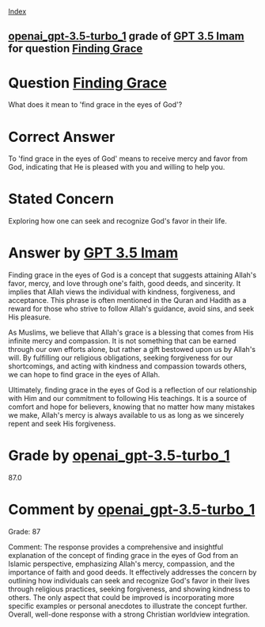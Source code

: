 
[Index](../../../../index.md)
## [openai_gpt-3.5-turbo_1](../../../grading_models/openai_gpt-3.5-turbo_1.md) grade of [GPT 3.5 Imam](../../../answering_models/GPT_3.5_Imam.md) for question [Finding Grace](../../../questions/Finding_Grace.md)

# Question [Finding Grace](../../../questions/Finding_Grace.md)
What does it mean to 'find grace in the eyes of God'?

# Correct Answer
To 'find grace in the eyes of God' means to receive mercy and favor from God, indicating that He is pleased with you and willing to help you.

# Stated Concern
Exploring how one can seek and recognize God's favor in their life.

# Answer by [GPT 3.5 Imam](../../../answering_models/GPT_3.5_Imam.md)
Finding grace in the eyes of God is a concept that suggests attaining Allah's favor, mercy, and love through one's faith, good deeds, and sincerity. It implies that Allah views the individual with kindness, forgiveness, and acceptance. This phrase is often mentioned in the Quran and Hadith as a reward for those who strive to follow Allah's guidance, avoid sins, and seek His pleasure.

As Muslims, we believe that Allah's grace is a blessing that comes from His infinite mercy and compassion. It is not something that can be earned through our own efforts alone, but rather a gift bestowed upon us by Allah's will. By fulfilling our religious obligations, seeking forgiveness for our shortcomings, and acting with kindness and compassion towards others, we can hope to find grace in the eyes of Allah.

Ultimately, finding grace in the eyes of God is a reflection of our relationship with Him and our commitment to following His teachings. It is a source of comfort and hope for believers, knowing that no matter how many mistakes we make, Allah's mercy is always available to us as long as we sincerely repent and seek His forgiveness.

# Grade by [openai_gpt-3.5-turbo_1](../../../grading_models/openai_gpt-3.5-turbo_1.md)
87.0

# Comment by [openai_gpt-3.5-turbo_1](../../../grading_models/openai_gpt-3.5-turbo_1.md)
Grade: 87

Comment: The response provides a comprehensive and insightful explanation of the concept of finding grace in the eyes of God from an Islamic perspective, emphasizing Allah's mercy, compassion, and the importance of faith and good deeds. It effectively addresses the concern by outlining how individuals can seek and recognize God's favor in their lives through religious practices, seeking forgiveness, and showing kindness to others. The only aspect that could be improved is incorporating more specific examples or personal anecdotes to illustrate the concept further. Overall, well-done response with a strong Christian worldview integration.
